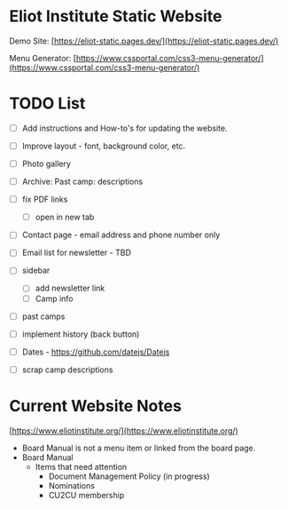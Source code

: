# Eliot Institute Static Website

Demo Site: [https://eliot-static.pages.dev/](https://eliot-static.pages.dev/)

Menu Generator: [https://www.cssportal.com/css3-menu-generator/](https://www.cssportal.com/css3-menu-generator/)

# TODO List

- [ ] Add instructions and How-to's for updating the website.
- [ ] Improve layout - font, background color, etc.
- [ ] Photo gallery
- [ ] Archive: Past camp: descriptions
- [ ] fix PDF links
  - [ ] open in new tab
- [ ] Contact page - email address and phone number only
- [ ] Email list for newsletter - TBD
- [ ] sidebar
  - [ ] add newsletter link
  - [ ] Camp info
- [ ] past camps
- [ ] implement history (back button)
- [ ] Dates - https://github.com/datejs/Datejs
- [ ] scrap camp descriptions


# Current Website Notes

[https://www.eliotinstitute.org/](https://www.eliotinstitute.org/)

- Board Manual is not a menu item or linked from the board page.
- Board Manual
  - Items that need attention
    - Document Management Policy (in progress)
    - Nominations
    - CU2CU membership
